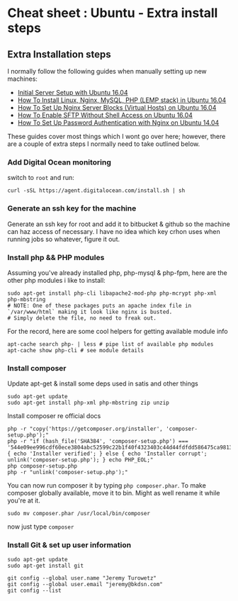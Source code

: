 # Cheat sheet : Ubuntu - Extra install steps

## Extra Installation steps

I normally follow the following guides when manually setting up new machines:

- [Initial Server Setup with Ubuntu 16.04](https://www.digitalocean.com/community/tutorials/initial-server-setup-with-ubuntu-16-04)
- [How To Install Linux, Nginx, MySQL, PHP (LEMP stack) in Ubuntu 16.04](https://www.digitalocean.com/community/tutorials/how-to-install-linux-nginx-mysql-php-lemp-stack-in-ubuntu-16-04)
- [How To Set Up Nginx Server Blocks (Virtual Hosts) on Ubuntu 16.04](https://www.digitalocean.com/community/tutorials/how-to-set-up-nginx-server-blocks-virtual-hosts-on-ubuntu-16-04)
- [How To Enable SFTP Without Shell Access on Ubuntu 16.04](https://www.digitalocean.com/community/tutorials/how-to-enable-sftp-without-shell-access-on-ubuntu-16-04)
- [How To Set Up Password Authentication with Nginx on Ubuntu 14.04](https://www.digitalocean.com/community/tutorials/how-to-set-up-password-authentication-with-nginx-on-ubuntu-14-04)

These guides cover most things which I wont go over here; however, there are a couple of extra steps I normally need to take outlined below.

### Add Digital Ocean monitoring

switch to `root` and run:

    curl -sSL https://agent.digitalocean.com/install.sh | sh

### Generate an ssh key for the machine

Generate an ssh key for root and add it to bitbucket & github so the machine can haz access of necessary. I have no idea which key crhon uses when running jobs so whatever, figure it out.

### Install php && PHP modules

Assuming you've already installed php, php-mysql & php-fpm, here are the other php modules i like to install:

    sudo apt-get install php-cli libapache2-mod-php php-mcrypt php-xml php-mbstring
    # NOTE: One of these packages puts an apache index file in `/var/www/html` making it look like nginx is busted.
    # Simply delete the file, no need to freak out.

For the record, here are some cool helpers for getting available module info

    apt-cache search php- | less # pipe list of available php modules
    apt-cache show php-cli # see module details

### Install composer

Update apt-get & install some deps used in satis and other things

    sudo apt-get update
    sudo apt-get install php-xml php-mbstring zip unzip

Install composer re official docs

    php -r "copy('https://getcomposer.org/installer', 'composer-setup.php');"
    php -r "if (hash_file('SHA384', 'composer-setup.php') === '544e09ee996cdf60ece3804abc52599c22b1f40f4323403c44d44fdfdd586475ca9813a858088ffbc1f233e9b180f061') { echo 'Installer verified'; } else { echo 'Installer corrupt'; unlink('composer-setup.php'); } echo PHP_EOL;"
    php composer-setup.php
    php -r "unlink('composer-setup.php');"

You can now run composer it by typing `php composer.phar`. To make composer globally available, move it to bin. Might as well rename it while you're at it.

    sudo mv composer.phar /usr/local/bin/composer

now just type `composer`

### Install Git & set up user information

    sudo apt-get update
    sudo apt-get install git

    git config --global user.name "Jeremy Turowetz"
    git config --global user.email "jeremy@bkdsn.com"
    git config --list
